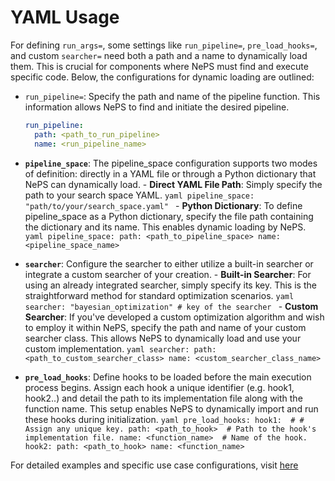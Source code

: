 # YAML Usage
For defining `run_args=`, some settings like `run_pipeline=`, `pre_load_hooks=`, and custom `searcher=` need both a path and a name to dynamically load them.
This is crucial for components where NePS must find and execute specific code.
Below, the configurations for dynamic loading are outlined:

- `run_pipeline=`:
    Specify the path and name of the pipeline function. This information allows NePS to find and initiate the desired
    pipeline.
    ```yaml
    run_pipeline:
      path: <path_to_run_pipeline>
      name: <run_pipeline_name>
    ```


- **`pipeline_space`**:
The pipeline_space configuration supports two modes of definition: directly in a YAML file or through a Python
dictionary that NePS can dynamically load.
      - **Direct YAML File Path**: Simply specify the path to your search space YAML.
        ```yaml
        pipeline_space: "path/to/your/search_space.yaml"
        ```
      - **Python Dictionary**: To define pipeline_space as a Python dictionary, specify the file path containing the
        dictionary and its name. This enables dynamic loading by NePS.
          ```yaml
          pipeline_space:
            path: <path_to_pipeline_space>
            name: <pipeline_space_name>
          ```


- **`searcher`**:
Configure the searcher to either utilize a built-in searcher or integrate a custom searcher of your creation.
      - **Built-in Searcher**: For using an already integrated searcher, simply specify its key. This is the
        straightforward method for standard optimization scenarios.
          ```yaml
          searcher: "bayesian_optimization" # key of the searcher
          ```
      - **Custom Searcher**: If you've developed a custom optimization algorithm and wish to employ it within NePS,
        specify the path and name of your custom searcher class. This allows NePS to dynamically load and use your
        custom implementation.
          ```yaml
          searcher:
            path: <path_to_custom_searcher_class>
            name: <custom_searcher_class_name>
          ```


- **`pre_load_hooks`**:
    Define hooks to be loaded before the main execution process begins. Assign each hook a unique identifier (e.g.
    hook1, hook2..) and detail the path to its implementation file along with the function name.
    This setup enables NePS to dynamically import and run these hooks during initialization.
        ```yaml
        pre_load_hooks:
          hook1:  # # Assign any unique key.
            path: <path_to_hook>  # Path to the hook's implementation file.
            name: <function_name>  # Name of the hook.
          hook2:
            path: <path_to_hook>
            name: <function_name>
        ```


For detailed examples and specific use case configurations,
visit [here](https://github.com/automl/neps/tree/master/neps_examples/basic_usage/yaml_usage)

